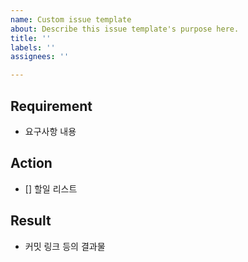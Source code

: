 ```yaml
---
name: Custom issue template
about: Describe this issue template's purpose here.
title: ''
labels: ''
assignees: ''

---
```


## Requirement
- 요구사항 내용

## Action
- [] 할일 리스트

## Result
- 커밋 링크 등의 결과물
